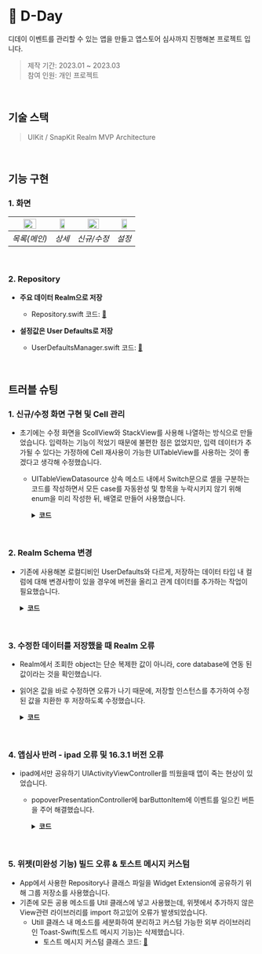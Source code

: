 # :pushpin: D-Day
디데이 이벤트를 관리할 수 있는 앱을 만들고 앱스토어 심사까지 진행해본 프로젝트 입니다.
>제작 기간: 2023.01 ~ 2023.03</br>
>참여 인원: 개인 프로젝트


</br>


## 기술 스택
> UIKit / SnapKit 
> Realm
> MVP Architecture


</br>


## 기능 구현
### 1. 화면
  
|<img src="https://user-images.githubusercontent.com/94464179/226660360-6135616b-b121-4ebe-a64b-4800e7168dcb.png" width="60%" height="60%" alt>|<img src="https://user-images.githubusercontent.com/94464179/226660463-a2985b25-a308-47cd-969b-9d43aaa1e944.png" width="60%" height="60%" alt>|<img src="https://user-images.githubusercontent.com/94464179/226661179-d62d390b-3f64-4917-94a1-d4fb8db42811.png" width="60%" height="60%" alt>|<img src="https://user-images.githubusercontent.com/94464179/226660881-4904760b-65c3-40cd-9734-209b436e2e28.png" width="60%" height="60%" alt>|
|:--:|:--:|:--:|:--:|
| *목록(메인)* | *상세* | *신규/수정* | *설정* |


</br>


### 2. Repository

- **주요 데이터 Realm으로 저장** 
  - Repository.swift 코드: [🔗](https://github.com/oneoneoneoneoneoneone/NAVER-WEBTOON-CloneCoding/blob/main/NaverWebtoonCloneCoding/Util/Repository.swift)
  
- **설정값은 User Defaults로 저장** 
  - UserDefaultsManager.swift 코드: [🔗](https://github.com/oneoneoneoneoneoneone/NAVER-WEBTOON-CloneCoding/blob/main/NaverWebtoonCloneCoding/Util/Repository.swift)
     

</br>


## 트러블 슈팅 
### 1. 신규/수정 화면 구현 및 Cell 관리
  - 초기에는 수정 화면을 ScollView와 StackView를 사용해 나열하는 방식으로 만들었습니다. 입력하는 기능이 적었기 때문에 불편한 점은 없었지만, 입력 데이터가 추가될 수 있다는 가정하에 Cell 재사용이 가능한 UITableView를 사용하는 것이 좋겠다고 생각해 수정했습니다.
    - UITableViewDatasource 상속 메소드 내에서 Switch문으로 셀을 구분하는 코드를 작성하면서 모든 case를 자동완성 및 항목을 누락시키지 않기 위해 enum을 미리 작성한 뒤, 배열로 만들어 사용했습니다.
      <details>
      <summary><b>코드</b></summary>
      <div markdown="1">

      ~~~Swift
      //EditPresenter
        private final let cellList = EditViewController.CellList.allCases
      ~~~

      ~~~Swift
      //EditViewController
        enum CellList: CaseIterable{
          case title, date, backgroundColor, backgroundImage, isCircle, memo
          // isStartCount, repeatCode
          ...
        }
      ~~~

      </div>
      </details>
  

</br>


  ### 2. Realm Schema 변경
  - 기존에 사용해본 로컬디비인 UserDefaults와 다르게, 저장하는 데이터 타입 내 컬럼에 대해 변경사항이 있을 경우에 버전을 올리고 관계 데이터를 추가하는 작업이 필요했습니다.
    <details>
    <summary><b>코드</b></summary>
    <div markdown="1">

    - 현재는 스키마버전을 올리는 코드만 사용하고 있습니다.
    ~~~Swift
    //EditPresenter
      let config = Realm.Configuration(fileURL: realmURL, schemaVersion: 5)
      return try! Realm(configuration: config)
    ~~~

    </div>
    </details>


</br>


  ### 3. 수정한 데이터를 저장했을 때 Realm 오류
  - Realm에서 조회한 object는 단순 복제한 값이 아니라, core database에 연동 된 값이라는 것을 확인했습니다.
  - 읽어온 값을 바로 수정하면 오류가 나기 때문에, 저장할 인스턴스를 추가하여 수정된 값을 치환한 후 저장하도록 수정했습니다.
    <details>
    <summary><b>코드</b></summary>
    <div markdown="1">

    ~~~Swift
    //EditPresenter
      let saveItem = Item()
        saveItem.id = item.id
        saveItem.title = editItem.title
        saveItem.titleColor = editItem.titleColor
        saveItem.date = editItem.date
        saveItem.isBackgroundColor = editItem.isBackgroundColor
        saveItem.backgroundColor = editItem.backgroundColor
        saveItem.isBackgroundImage = editItem.isBackgroundImage
        saveItem.isCircle = editItem.isCircle
        saveItem.memo = editItem.memo == textViewPlaceHolder ? "" : editItem.memo

        //저장
        repository.editItem(saveItem)
    ~~~

    </div>
    </details>
  
  
  </br>


  ### 4. 앱심사 반려 - ipad 오류 및 16.3.1 버전 오류
  - ipad에서만 공유하기 UIActivityViewController를 띄웠을때 앱이 죽는 현상이 있었습니다.
    - popoverPresentationController에 barButtonItem에 이벤트를 일으킨 버튼을 주어 해결했습니다.

      <details>
      <summary><b>코드</b></summary>
      <div markdown="1">

      ~~~Swift
      //DetailViewController
          activityViewController.popoverPresentationController?.barButtonItem = UIBarButtonItem(customView: shareButton)
      ~~~

      </div>
      </details>
   
  
  </br>

  
  ### 5. 위젯(미완성 기능) 빌드 오류 & 토스트 메시지 커스텀
  - App에서 사용한 Repository나 클래스 파일을 Widget Extension에 공유하기 위해 그룹 저장소를 사용했습니다.
  - 기존에 모든 공용 메소드를 Util 클래스에 넣고 사용했는데, 위젯에서 추가하지 않은 View관련 라이브러리를 import 하고있어 오류가 발생되었습니다.
    - Utill 클래스 내 메소드를 세분화하여 분리하고 커스텀 가능한 외부 라이브러리인 Toast-Swift(토스트 메시지 기능)는 삭제했습니다.
      - 토스트 메시지 커스텀 클래스 코드: [🔗](https://github.com/oneoneoneoneoneoneone/D-Day/blob/main/D-Day/Presentation/Custom/ToastView.swift)
